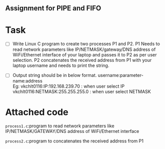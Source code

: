 ## Assignment for PIPE and FIFO ##

# Task

* [ ] Write Linux C program to create two processes P1 and P2. P1 Needs to read network parameters like IP/NETMASK/gateway/DNS address of WiFi/Ethernet interface of your laptop and passes it to P2 as per user selection. P2 concatenates the received address from P1 with your laptop username and needs to print the string.

* [ ] Output string should be in below format. username:parameter-name:address   
      Eg: vkchlt0116:IP:192.168.239.70 : when user select IP  
      vkchlt0116:NETMASK:255.255.255.0 : when user select NETMASK
# Attached code

``process1.c``:program to read network parameters like IP/NETMASK/GATEWAY/DNS address of WiFi/Ethernet interface

``process2.c``:program to concatenates the received address from P1
